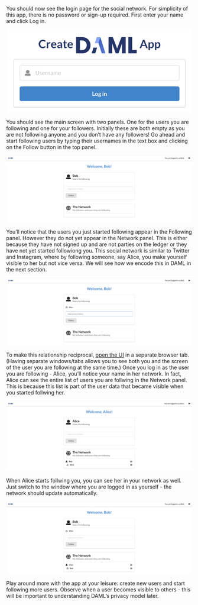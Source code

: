 You should now see the login page for the social network. For simplicity of this app, there is no password or sign-up required. First enter your name and click Log in.

![Login Screen](assets/create-daml-app-login-screen.png)

You should see the main screen with two panels. One for the users you are following and one for your followers. Initially these are both empty as you are not following anyone and you don’t have any followers! Go ahead and start following users by typing their usernames in the text box and clicking on the Follow button in the top panel.

![Main Screen](assets/create-daml-app-main-screen-initial-view.png)

You’ll notice that the users you just started following appear in the Following panel. However they do not yet appear in the Network panel. This is either because they have not signed up and are not parties on the ledger or they have not yet started followiong you. This social network is similar to Twitter and Instagram, where by following someone, say Alice, you make yourself visible to her but not vice versa. We will see how we encode this in DAML in the next section.

![Bob Follows Alice](assets/create-daml-app-bob-follows-alice.png)

To make this relationship reciprocal, [open the UI](https://[[HOST_SUBDOMAIN]]-3000-[[KATACODA_HOST]].environments.katacoda.com) in a separate browser tab. (Having separate windows/tabs allows you to see both you and the screen of the user you are following at the same time.) Once you log in as the user you are following - Alice, you’ll notice your name in her network. In fact, Alice can see the entire list of users you are follwing in the Network panel. This is because this list is part of the user data that became visible when you started follwing her.

![Alice Sees Bob](assets/create-daml-app-alice-sees-bob.png)

When Alice starts follwing you, you can see her in your network as well. Just switch to the window where you are logged in as yourself - the network should update automatically.

![Bob Sees Alice](assets/create-daml-app-bob-sees-alice-in-the-network.png)

Play around more with the app at your leisure: create new users and start following more users. Observe when a user becomes visible to others - this will be important to understanding DAML’s privacy model later.

